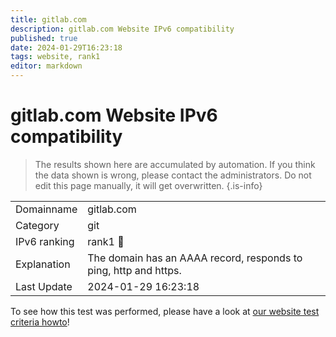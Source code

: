 ```yaml
---
title: gitlab.com
description: gitlab.com Website IPv6 compatibility
published: true
date: 2024-01-29T16:23:18
tags: website, rank1
editor: markdown
---
```


# gitlab.com Website IPv6 compatibility

> The results shown here are accumulated by automation. If you think the data shown is wrong, please contact the administrators. 
> Do not edit this page manually, it will get overwritten.
{.is-info}


|   |   |
| - | - |
| Domainname | gitlab.com
| Category | git |
| IPv6 ranking | rank1 :1st_place_medal: |
| Explanation | The domain has an AAAA record, responds to ping, http and https. |
| Last Update | 2024-01-29 16:23:18 |

To see how this test was performed, please have a look at [our website test criteria howto](/howto/testcriteria/website)!

